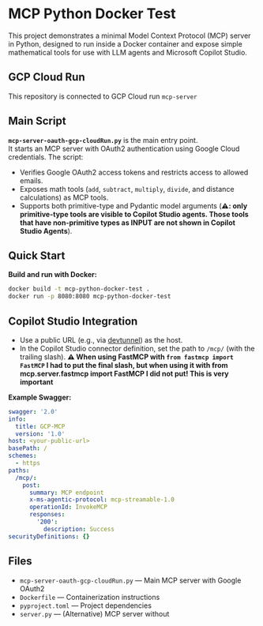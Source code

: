 # MCP Python Docker Test

This project demonstrates a minimal Model Context Protocol (MCP) server in Python, designed to run inside a Docker container and expose simple mathematical tools for use with LLM agents and Microsoft Copilot Studio.

## GCP Cloud Run
This repository is connected to GCP Cloud run `mcp-server`

## Main Script

**`mcp-server-oauth-gcp-cloudRun.py`** is the main entry point.  
It starts an MCP server with OAuth2 authentication using Google Cloud credentials. The script:
- Verifies Google OAuth2 access tokens and restricts access to allowed emails.
- Exposes math tools (`add`, `subtract`, `multiply`, `divide`, and distance calculations) as MCP tools.
- Supports both primitive-type and Pydantic model arguments (**⚠️: only primitive-type tools are visible to Copilot Studio agents. Those tools that have non-primitive types as INPUT are not shown in Copilot Studio Agents**).

## Quick Start

**Build and run with Docker:**
```sh
docker build -t mcp-python-docker-test .
docker run -p 8080:8080 mcp-python-docker-test
```

## Copilot Studio Integration

- Use a public URL (e.g., via [devtunnel](https://learn.microsoft.com/en-us/azure/developer/dev-tunnels/get-started?tabs=windows#install)) as the host.
- In the Copilot Studio connector definition, set the path to `/mcp/` (with the trailing slash). **⚠️ When using FastMCP with `from fastmcp import FastMCP` I had to put the final slash, but when using it with from mcp.server.fastmcp import FastMCP I did not put! This is very important**

**Example Swagger:**
```yaml
swagger: '2.0'
info:
  title: GCP-MCP
  version: '1.0'
host: <your-public-url>
basePath: /
schemes:
  - https
paths:
  /mcp/:
    post:
      summary: MCP endpoint
      x-ms-agentic-protocol: mcp-streamable-1.0
      operationId: InvokeMCP
      responses:
        '200':
          description: Success
securityDefinitions: {}
```

## Files

- `mcp-server-oauth-gcp-cloudRun.py` — Main MCP server with Google OAuth2
- `Dockerfile` — Containerization instructions
- `pyproject.toml` — Project dependencies
- `server.py` — (Alternative) MCP server without